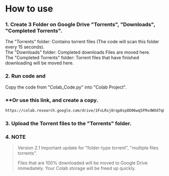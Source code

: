 # How to use #
### 1. Create 3 Folder on Google Drive "Torrents", "Downloads", "Completed Torrents". ###
The "Torrents" folder: Contains torrent files (The code will scan this folder every 15 seconds).  
The "Downloads" folder: Completed downloads Files are moved here.  
The "Completed Torrents" folder: Torrent files that have finished downloading will be moved here.
### 2. Run code and 
Copy the code from "Colab_Code.py" into "Colab Project".  
### **Or use this link, and create a copy. ###
   ```bash
   https://colab.research.google.com/drive/1FvLRsj8rqp8sp8D06wq5FMxdWOd7qL9a
  ```
### 3. Upload the Torrent files to the "Torrents" folder. ###
### 4. NOTE ###
>Version 2.1 Important update for "folder-type torrent", "multiple files torrents".
>
>Files that are 100% downloaded will be moved to Google Drive immediately.
Your Colab storage will be freed up quickly.
